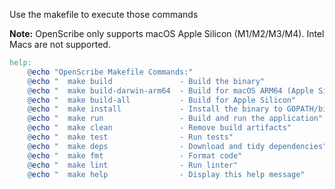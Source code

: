 Use the makefile to execute those commands

**Note:** OpenScribe only supports macOS Apple Silicon (M1/M2/M3/M4). Intel Macs are not supported.

```makefile
help:
	@echo "OpenScribe Makefile Commands:"
	@echo "  make build               - Build the binary"
	@echo "  make build-darwin-arm64  - Build for macOS ARM64 (Apple Silicon)"
	@echo "  make build-all           - Build for Apple Silicon"
	@echo "  make install             - Install the binary to GOPATH/bin"
	@echo "  make run                 - Build and run the application"
	@echo "  make clean               - Remove build artifacts"
	@echo "  make test                - Run tests"
	@echo "  make deps                - Download and tidy dependencies"
	@echo "  make fmt                 - Format code"
	@echo "  make lint                - Run linter"
	@echo "  make help                - Display this help message"
```
